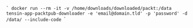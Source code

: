 ``̀ 
docker run --rm -it -v /home/downloads/downloaded/packt:/data tensin-app-packtpub-downloader -e 'email@domain.tld' -p 'password' -d /data/ --include-code
``̀ 

